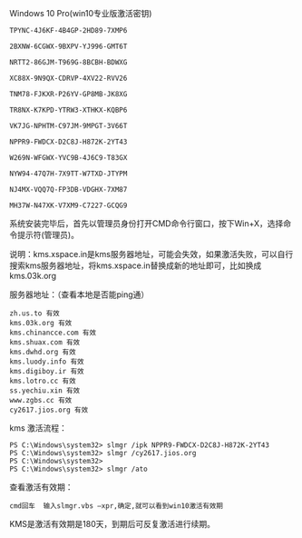 Windows 10 Pro(win10专业版激活密钥)

```
TPYNC-4J6KF-4B4GP-2HD89-7XMP6

2BXNW-6CGWX-9BXPV-YJ996-GMT6T

NRTT2-86GJM-T969G-8BCBH-BDWXG

XC88X-9N9QX-CDRVP-4XV22-RVV26

TNM78-FJKXR-P26YV-GP8MB-JK8XG

TR8NX-K7KPD-YTRW3-XTHKX-KQBP6

VK7JG-NPHTM-C97JM-9MPGT-3V66T

NPPR9-FWDCX-D2C8J-H872K-2YT43

W269N-WFGWX-YVC9B-4J6C9-T83GX

NYW94-47Q7H-7X9TT-W7TXD-JTYPM

NJ4MX-VQQ7Q-FP3DB-VDGHX-7XM87

MH37W-N47XK-V7XM9-C7227-GCQG9
```

系统安装完毕后，首先以管理员身份打开CMD命令行窗口，按下Win+X，选择命令提示符(管理员)。

说明：kms.xspace.in是kms服务器地址，可能会失效，如果激活失败，可以自行搜索kms服务器地址，将kms.xspace.in替换成新的地址即可，比如换成kms.03k.org

服务器地址：（查看本地是否能ping通） 

```
zh.us.to 有效
kms.03k.org 有效
kms.chinancce.com 有效
kms.shuax.com 有效
kms.dwhd.org 有效
kms.luody.info 有效
kms.digiboy.ir 有效
kms.lotro.cc 有效
ss.yechiu.xin 有效
www.zgbs.cc 有效
cy2617.jios.org 有效
```

kms 激活流程：

```
PS C:\Windows\system32> slmgr /ipk NPPR9-FWDCX-D2C8J-H872K-2YT43
PS C:\Windows\system32> slmgr /cy2617.jios.org
PS C:\Windows\system32>
PS C:\Windows\system32> slmgr /ato
```

查看激活有效期：

```
cmd回车  输入slmgr.vbs –xpr,确定,就可以看到win10激活有效期
```

KMS是激活有效期是180天，到期后可反复激活进行续期。